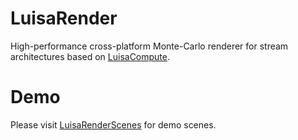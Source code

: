 # LuisaRender

High-performance cross-platform Monte-Carlo renderer for stream architectures based
on [LuisaCompute](https://github.com/LuisaGroup/LuisaCompute).

# Demo

Please visit [LuisaRenderScenes](https://github.com/LuisaGroup/LuisaRenderScenes) for demo scenes.
